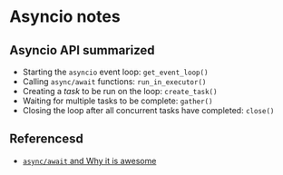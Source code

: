 # Asyncio notes

## Asyncio API summarized

- Starting the `asyncio` event loop: `get_event_loop()`
- Calling `async/await` functions: `run_in_executor()`
- Creating a _task_ to be run on the loop: `create_task()`
- Waiting for multiple tasks to be complete: `gather()`
- Closing the loop after all concurrent tasks have completed: `close()`


## Referencesd

- [`async/await` and Why it is awesome](https://youtu.be/m28fiN9y_r8)
